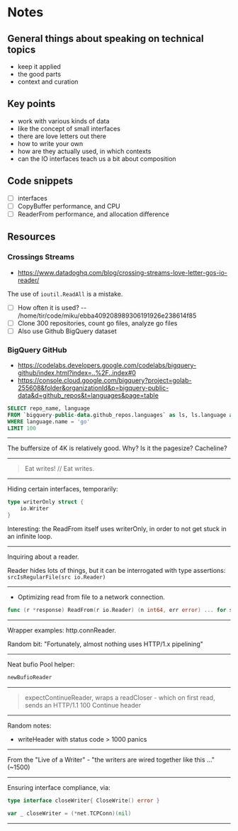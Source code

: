 # Notes

## General things about speaking on technical topics

* keep it applied
* the good parts
* context and curation

## Key points

* work with various kinds of data
* like the concept of small interfaces
* there are love letters out there
* how to write your own
* how are they actually used, in which contexts
* can the IO interfaces teach us a bit about composition

## Code snippets

* [ ] interfaces
* [ ] CopyBuffer performance, and CPU
* [ ] ReaderFrom performance, and allocation difference

## Resources

### Crossings Streams

* https://www.datadoghq.com/blog/crossing-streams-love-letter-gos-io-reader/

The use of `ioutil.ReadAll` is a mistake.

* [ ] How often it is used? -- /home/tir/code/miku/ebba409208989306191926e238614f85
* [ ] Clone 300 repositories, count go files, analyze go files
* [ ] Also use Github BigQuery dataset

### BigQuery GitHub

* https://codelabs.developers.google.com/codelabs/bigquery-github/index.html?index=..%2F..index#0
* https://console.cloud.google.com/bigquery?project=golab-255608&folder&organizationId&p=bigquery-public-data&d=github_repos&t=languages&page=table

```sql
SELECT repo_name, language
FROM `bigquery-public-data.github_repos.languages` as ls, ls.language as language
WHERE language.name = 'go'
LIMIT 100
```

----

The buffersize of 4K is relatively good. Why? Is it the pagesize? Cacheline?

----

> Eat writes! // Eat writes.

----

Hiding certain interfaces, temporarily:

```go
type writerOnly struct {
    io.Writer
}
```

Interesting: the ReadFrom itself uses writerOnly, in order to not get stuck in an infinite loop.

----

Inquiring about a reader.

Reader hides lots of things, but it can be interrogated with type assertions: `srcIsRegularFile(src io.Reader)`

----

* Optimizing read from file to a network connection.

```go
func (r *response) ReadFrom(r io.Reader) (n int64, err error) ... for sendfile
```

----

Wrapper examples: http.connReader.

Random bit: "Fortunately, almost nothing uses HTTP/1.x pipelining"

----

Neat bufio Pool helper:

```go
newBufioReader
```

----

> expectContinueReader, wraps a readCloser - which on first read, sends an HTTP/1.1 100 Continue header

----

Random notes:

* writeHeader with status code > 1000 panics

----

From the "Live of a Writer" - "the writers are wired together like this ..." (~1500)

----

Ensuring interface compliance, via:

```go
type interface closeWriter{ CloseWrite() error }

var _ closeWriter = (*net.TCPConn)(nil)
```

----

